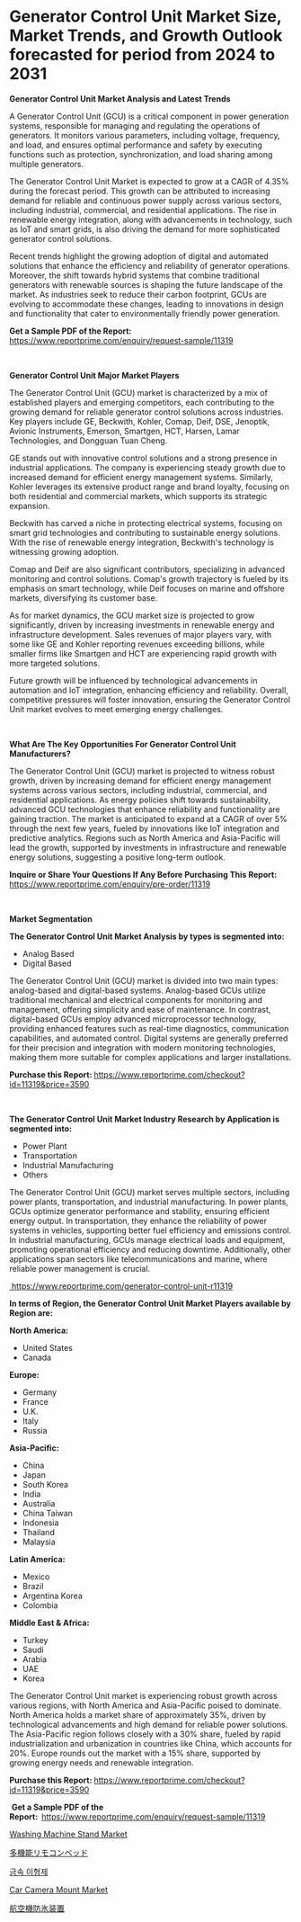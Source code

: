<p><h1>Generator Control Unit Market Size, Market Trends, and Growth Outlook forecasted for period from 2024 to 2031</h1></p><p><strong>Generator Control Unit Market Analysis and Latest Trends</strong></p>
<p><p>A Generator Control Unit (GCU) is a critical component in power generation systems, responsible for managing and regulating the operations of generators. It monitors various parameters, including voltage, frequency, and load, and ensures optimal performance and safety by executing functions such as protection, synchronization, and load sharing among multiple generators. </p><p>The Generator Control Unit Market is expected to grow at a CAGR of 4.35% during the forecast period. This growth can be attributed to increasing demand for reliable and continuous power supply across various sectors, including industrial, commercial, and residential applications. The rise in renewable energy integration, along with advancements in technology, such as IoT and smart grids, is also driving the demand for more sophisticated generator control solutions. </p><p>Recent trends highlight the growing adoption of digital and automated solutions that enhance the efficiency and reliability of generator operations. Moreover, the shift towards hybrid systems that combine traditional generators with renewable sources is shaping the future landscape of the market. As industries seek to reduce their carbon footprint, GCUs are evolving to accommodate these changes, leading to innovations in design and functionality that cater to environmentally friendly power generation.</p></p>
<p><strong>Get a Sample PDF of the Report:&nbsp;</strong> <a href="https://www.reportprime.com/enquiry/request-sample/11319">https://www.reportprime.com/enquiry/request-sample/11319</a></p>
<p>&nbsp;</p>
<p><strong>Generator Control Unit Major Market Players</strong></p>
<p><p>The Generator Control Unit (GCU) market is characterized by a mix of established players and emerging competitors, each contributing to the growing demand for reliable generator control solutions across industries. Key players include GE, Beckwith, Kohler, Comap, Deif, DSE, Jenoptik, Avionic Instruments, Emerson, Smartgen, HCT, Harsen, Lamar Technologies, and Dongguan Tuan Cheng.</p><p>GE stands out with innovative control solutions and a strong presence in industrial applications. The company is experiencing steady growth due to increased demand for efficient energy management systems. Similarly, Kohler leverages its extensive product range and brand loyalty, focusing on both residential and commercial markets, which supports its strategic expansion.</p><p>Beckwith has carved a niche in protecting electrical systems, focusing on smart grid technologies and contributing to sustainable energy solutions. With the rise of renewable energy integration, Beckwith's technology is witnessing growing adoption.</p><p>Comap and Deif are also significant contributors, specializing in advanced monitoring and control solutions. Comap's growth trajectory is fueled by its emphasis on smart technology, while Deif focuses on marine and offshore markets, diversifying its customer base.</p><p>As for market dynamics, the GCU market size is projected to grow significantly, driven by increasing investments in renewable energy and infrastructure development. Sales revenues of major players vary, with some like GE and Kohler reporting revenues exceeding billions, while smaller firms like Smartgen and HCT are experiencing rapid growth with more targeted solutions.</p><p>Future growth will be influenced by technological advancements in automation and IoT integration, enhancing efficiency and reliability. Overall, competitive pressures will foster innovation, ensuring the Generator Control Unit market evolves to meet emerging energy challenges.</p></p>
<p>&nbsp;</p>
<p><strong>What Are The Key Opportunities For Generator Control Unit Manufacturers?</strong></p>
<p><p>The Generator Control Unit (GCU) market is projected to witness robust growth, driven by increasing demand for efficient energy management systems across various sectors, including industrial, commercial, and residential applications. As energy policies shift towards sustainability, advanced GCU technologies that enhance reliability and functionality are gaining traction. The market is anticipated to expand at a CAGR of over 5% through the next few years, fueled by innovations like IoT integration and predictive analytics. Regions such as North America and Asia-Pacific will lead the growth, supported by investments in infrastructure and renewable energy solutions, suggesting a positive long-term outlook.</p></p>
<p><strong>Inquire or Share Your Questions If Any Before Purchasing This Report:</strong> <a href="https://www.reportprime.com/enquiry/pre-order/11319">https://www.reportprime.com/enquiry/pre-order/11319</a></p>
<p>&nbsp;</p>
<p><strong>Market Segmentation</strong></p>
<p><strong>The Generator Control Unit Market Analysis by types is segmented into:</strong></p>
<p><ul><li>Analog Based</li><li>Digital Based</li></ul></p>
<p><p>The Generator Control Unit (GCU) market is divided into two main types: analog-based and digital-based systems. Analog-based GCUs utilize traditional mechanical and electrical components for monitoring and management, offering simplicity and ease of maintenance. In contrast, digital-based GCUs employ advanced microprocessor technology, providing enhanced features such as real-time diagnostics, communication capabilities, and automated control. Digital systems are generally preferred for their precision and integration with modern monitoring technologies, making them more suitable for complex applications and larger installations.</p></p>
<p><strong>Purchase this Report:&nbsp;</strong><a href="https://www.reportprime.com/checkout?id=11319&price=3590">https://www.reportprime.com/checkout?id=11319&price=3590</a></p>
<p>&nbsp;</p>
<p><strong>The Generator Control Unit Market Industry Research by Application is segmented into:</strong></p>
<p><ul><li>Power Plant</li><li>Transportation</li><li>Industrial Manufacturing</li><li>Others</li></ul></p>
<p><p>The Generator Control Unit (GCU) market serves multiple sectors, including power plants, transportation, and industrial manufacturing. In power plants, GCUs optimize generator performance and stability, ensuring efficient energy output. In transportation, they enhance the reliability of power systems in vehicles, supporting better fuel efficiency and emissions control. In industrial manufacturing, GCUs manage electrical loads and equipment, promoting operational efficiency and reducing downtime. Additionally, other applications span sectors like telecommunications and marine, where reliable power management is crucial.</p></p>
<p><a href="https://www.reportprime.com/generator-control-unit-r11319">&nbsp;https://www.reportprime.com/generator-control-unit-r11319</a></p>
<p><strong>In terms of Region, the Generator Control Unit Market Players available by Region are:</strong></p>
<p>
    <p> <strong> North America: </strong>
        <ul>
            <li>United States</li>
            <li>Canada</li>
        </ul>
        </p> 
    <p> <strong> Europe: </strong>
        <ul>
            <li>Germany</li>
            <li>France</li>
            <li>U.K.</li>
            <li>Italy</li>
            <li>Russia</li>
        </ul>
        </p> 
    <p> <strong> Asia-Pacific: </strong>
        <ul>
            <li>China</li>
            <li>Japan</li>
            <li>South Korea</li>
            <li>India</li>
            <li>Australia</li>
            <li>China Taiwan</li>
            <li>Indonesia</li>
            <li>Thailand</li>
            <li>Malaysia</li>
        </ul>
        </p> 
    <p> <strong> Latin America: </strong>
        <ul>
            <li>Mexico</li>
            <li>Brazil</li>
            <li>Argentina Korea</li>
            <li>Colombia</li>
        </ul>
        </p> 
    <p> <strong> Middle East & Africa: </strong>
        <ul>
            <li>Turkey</li>
            <li>Saudi</li>
            <li>Arabia</li>
            <li>UAE</li>
            <li>Korea</li>
        </ul>
    </p>
    </p>
<p><p>The Generator Control Unit market is experiencing robust growth across various regions, with North America and Asia-Pacific poised to dominate. North America holds a market share of approximately 35%, driven by technological advancements and high demand for reliable power solutions. The Asia-Pacific region follows closely with a 30% share, fueled by rapid industrialization and urbanization in countries like China, which accounts for 20%. Europe rounds out the market with a 15% share, supported by growing energy needs and renewable integration.</p></p>
<p><strong>Purchase this Report: </strong><a href="https://www.reportprime.com/checkout?id=11319&price=3590">https://www.reportprime.com/checkout?id=11319&price=3590</a></p>
<p>&nbsp;<strong>Get a Sample PDF of the Report:&nbsp;&nbsp;</strong><a href="https://www.reportprime.com/enquiry/request-sample/11319">https://www.reportprime.com/enquiry/request-sample/11319</a></p>
<p><strong></strong></p>
<p><p><a href="https://medium.com/@maria.hardacre7345/the-global-washing-machine-stand-market-is-expected-to-witness-a-compound-annual-growth-rate-d1c83c11de34">Washing Machine Stand Market</a></p><p><a href="https://medium.com/@alyle7648/multifunctional-remote-control-bed-market-%E3%81%AF-%E3%82%B3%E3%82%B9%E3%83%88%E7%AE%A1%E7%90%86%E3%81%A8%E5%8A%B9%E7%8E%87%E5%90%91%E4%B8%8A%E3%82%92%E5%84%AA%E5%85%88%E3%81%97%E3%81%BE%E3%81%99-%E3%81%95%E3%82%89%E3%81%AB-%E5%A0%B1%E5%91%8A%E6%9B%B8%E3%81%AF%E5%B8%82%E5%A0%B4%E3%81%AE%E9%9C%80%E8%A6%81%E9%9D%A2%E3%81%A8%E4%BE%9B%E7%B5%A6%E9%9D%A2%E3%81%AE%E4%B8%A1%E6%96%B9%E3%82%92%E3%82%AB%E3%83%90%E3%83%BC%E3%81%97%E3%81%A6%E3%81%84%E3%81%BE%E3%81%99-8003c18d65e1">多機能リモコンベッド</a></p><p><a href="https://medium.com/@greggibson7876/2024%EB%85%84%EB%B6%80%ED%84%B0-2031%EB%85%84%EA%B9%8C%EC%A7%80%EC%9D%98-%EA%B8%80%EB%A1%9C%EB%B2%8C-%EA%B8%88%EC%86%8D-%EB%B6%84%EB%A6%AC%EC%A0%9C-%EC%8B%9C%EC%9E%A5-%EA%B8%B0%ED%9A%8C-%EB%B0%8F-%EC%A0%84%EB%A7%9D-6b2f98dc2157">금속 이형제</a></p><p><a href="https://medium.com/@maria.hardacre7345/the-car-camera-mount-market-is-experiencing-higher-than-anticipated-demand-compared-to-b20b0e1dfbf6">Car Camera Mount Market</a></p><p><a href="https://medium.com/@alyle7648/aircraft-anti-icing-device-market-%E3%81%AE%E3%82%B0%E3%83%AD%E3%83%BC%E3%83%90%E3%83%AB%E5%B8%82%E5%A0%B4%E6%A6%82%E8%A6%81%E3%81%AF-%E4%B8%96%E7%95%8C%E3%81%8A%E3%82%88%E3%81%B3%E4%B8%BB%E8%A6%81%E5%B8%82%E5%A0%B4%E3%81%AB%E3%81%8A%E3%81%91%E3%82%8B%E6%A5%AD%E7%95%8C%E3%81%AB%E5%BD%B1%E9%9F%BF%E3%82%92%E4%B8%8E%E3%81%88%E3%82%8B%E4%B8%BB%E8%A6%81%E3%81%AA%E3%83%88%E3%83%AC%E3%83%B3%E3%83%89%E3%81%AB%E3%81%A4%E3%81%84%E3%81%A6-%E7%8B%AC%E8%87%AA%E3%81%AE%E8%A6%96%E7%82%B9%E3%82%92%E6%8F%90%E4%BE%9B%E3%81%97%E3%81%BE%E3%81%99-2425f3b260a8">航空機防氷装置</a></p></p>